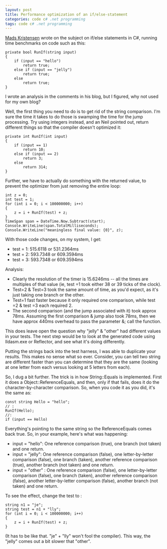 ```yaml
---
layout: post
title: Performance optimization of an if/else-statement
categories: code c# .net programming
tags: code c# .net programming
---
```

[Mads Kristensen](http://www.madskristensen.dk/blog/Performance+Optimization+Of+An+Ifelsestatement.aspx) wrote on the subject on if/else statements in C#, running time benchmarks on code such as this:

	private bool RunIf(string input)
	{
		if (input == "hello")
			return true;
		else if (input == "jelly")
			return true;
		else
			return true;
	}

I wrote an analysis in the comments in his blog, but I figured, why not used for my own blog? 

Well, the first thing you need to do is to get rid of the string comparison. I'm sure the time it takes to do those is swamping the time for the jump processing. Try using integers instead, and an Neil pointed out, return different things so that the compiler doesn't optimized it: 

	private int RunIf(int input) 
	{ 
		if (input == 1) 
			return 10; 
		else if (input == 2) 
			return 3; 
		else 
			return 314; 
	} 
Further, we have to actually do something with the returned value, to prevent the optimizer from just removing the entire loop: 
	

	int z = 0; 
	int test = 1; 
	for (int i = 0; i < 100000000; i++) 
	{ 
		z = i + RunIf(test) + z; 
	} 
	TimeSpan span = DateTime.Now.Subtract(start); 
	Console.WriteLine(span.TotalMilliseconds); 
	Console.WriteLine("meaningless final value: {0}", z); 

With those code changes, on my system, I get: 

 * test = 1: 515.6118 or 531.2364ms 
 * test = 2: 593.7348 or 609.3594ms
 * test = 3: 593.7348 or 609.3594ms
 
Analysis: 

 *  Clearly the resolution of the timer is 15.6246ms -- all the times are multiples of that value (ie, test =1 took either 38 or 39 ticks of the clock). 
 *  Test=2 & Test=3 took the same amount of time, as you'd expect, as it's just taking one branch or the other. 
 * Test=1 fast faster because it only required one comparison, while test =2 & test =3 each required 2. 
 *  The second comparison (and the jump associated with it) took approx 78ms. Assuming the first comparison & jump also took 78ms, then we have approx 440ms overhead to pass the parameter &; call the function. 

This does leave open the question why "jelly" & "other" had different values in your tests. The next step would be to look at the generated code using Ildasm.exe or Reflector, and see what it's doing differently.

Putting the strings back into the test harness, I was able to duplicate your results. This makes no sense what so ever. Consider, you can tell two string are different faster than you can determine that they are the same (looking at one letter from each versus looking at 5 letters from each). 

So, I dug a bit further. The trick is in how String::Equals is implemented. First it does a Object::ReferenceEquals, and then, only if that fails, does it do the character-by-character comparison. So, when you code it as you did, it's the same as: 

	const string Hello = "hello"; 
	// : 
	RunIf(Hello); 
	//: 
	if (input == Hello)	

Everything's pointing to the same string so the ReferenceEquals comes back true. So, in your example, here's what was happening: 

 * input = "hello": One reference comparison (true), one branch (not taken) and one return. 
 * input = "jelly": One reference comparison (false), one letter-by-letter comparison (false), one branch (taken), another reference comparison (true), another branch (not taken) and one return. 
 * input = "other" : One reference comparison (false), one letter-by-letter comparison (false), one branch (taken), another reference comparison (false), another letter-by-letter comparison (false), another branch (not taken) and one return. 
 
 To see the effect, change the test to :  

	string n1 = "je"; 
	string test = n1 + "lly"; 
	for (int i = 0; i < 100000000; i++) 
	{ 
		z = i + RunIf(test) + z; 
	} 
	
(It has to be like that. "je" + "lly" won't fool the compiler). This way, the "jelly" comes out a bit slower that "other". 